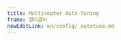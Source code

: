 ```yaml
---
title: Multicopter Auto-Tuning
frame: 멀티콥터
newEditLink: en/config/_autotune.md
---
```


<!--@include: _autotune.md-->
